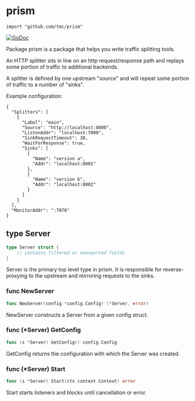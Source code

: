 # prism
    import "github.com/tmc/prism"

[![GoDoc](https://godoc.org/github.com/tmc/prism?status.svg)](http://godoc.org/github.com/tmc/prism)

Package prism is a package that helps you write traffic splitting tools.

An HTTP splitter sits in line on an http request/response path and replays some
portion of traffic to additional backends.

A splitter is defined by one upstream "source" and will repeat some portion of
traffic to a number of "sinks".

Example configuration:


	{
	  "Splitters": [
	    {
	      "Label": "main",
	      "Source": "http://localhost:8000",
	      "ListenAddr": "localhost:7000",
	      "SinkRequestTimeout": 30,
	      "WaitForResponse": true,
	      "Sinks": [
	        {
	          "Name": "version a",
	          "Addr": "localhost:8001"
	        },
	        {
	          "Name": "version b",
	          "Addr": "localhost:8002"
	        }
	      ]
	    }
	  ],
	  "MonitorAddr": ":7070"
	}







## type Server
``` go
type Server struct {
    // contains filtered or unexported fields
}
```
Server is the primary top level type in prism. It is responsible for reverse-proxying to the
upstream and mirroring requests to the sinks.









### func NewServer
``` go
func NewServer(config *config.Config) (*Server, error)
```
NewServer constructs a Server from a given config struct.




### func (\*Server) GetConfig
``` go
func (s *Server) GetConfig() config.Config
```
GetConfig returns the configuration with which the Server was created.



### func (\*Server) Start
``` go
func (s *Server) Start(ctx context.Context) error
```
Start starts listeners and blocks until cancellation or error.



